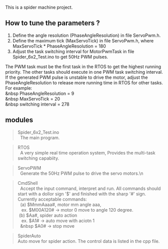This is a spider machine project.

## How to tune the parameters ? 
1. Define the angle resolution (PhaseAngleResolution) in file ServoPwm.h.
2. Define the maximum tick (MaxServoTick) in file ServoPwm.h, where<br>
		MaxServoTick * PhaseAngleResolution = 180
3. Adjust the task switching interval for MotorPwmTask in file Spider_6x2_Test.ino
   to get 50Hz PWM pulses. 
   
The PWM task must be the first task in the RTOS to get the highest running priority.
The other tasks should execute in one PWM task switching interval. If the generated 
PWM pulse is unstable to drive the motor, adjust the PhaseAngleResolution to release 
more running time in RTOS for other tasks. For example:<br>
	&nbsp PhaseAngleResolution = 9<br>
	&nbsp MaxServoTick = 20<br>
	&nbsp switching interval = 278<br>

## modules
>Spider_6x2_Test.ino<br>
    &nbsp; The main program.
	
>RTOS<br>
    &nbsp; A very simple real time operation system, Provides the multi-task switching capabiity.
	
>ServoPWM<br>
    &nbsp; Generate the 50Hz PWM pulse to drive the servo motors.\n
	
>CmdShell<br>
    &nbsp; Accept the input command, interpret and run. All commands should start with a dollor sign '$'
           and finished with the sharp '#' sign. Currently acceptable commands:<br>
    &nbsp; (a) $MmmAaaa#, motor mm angle aaa, <br>
    &nbsp;&nbsp;    ex. $M00A120# -> motor 0 move to angle 120 degree.<br>
    &nbsp;(b) $Aa#, spider auto action<br>
    &nbsp;&nbsp;    ex. $A1# -> auto move with aciotn 1<br>
	&nbsp;&nbsp;&nbsp        $A0# -> stop move<br>
			
>SpiderAuto<br>
    Auto move for spider action. The control data is listed in the cpp file.